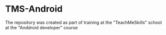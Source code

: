 # TMS-Android
The repository was created as part of training at the "TeachMeSkills" school at the "Anddroid developer" course 
